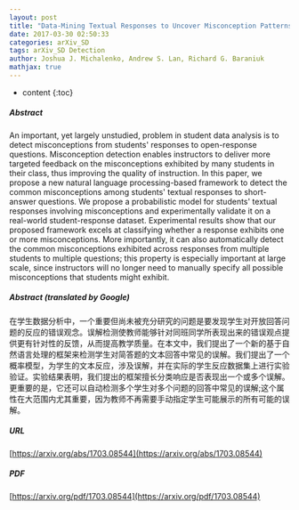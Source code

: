 ```yaml
---
layout: post
title: "Data-Mining Textual Responses to Uncover Misconception Patterns"
date: 2017-03-30 02:50:33
categories: arXiv_SD
tags: arXiv_SD Detection
author: Joshua J. Michalenko, Andrew S. Lan, Richard G. Baraniuk
mathjax: true
---
```


* content
{:toc}

##### Abstract
An important, yet largely unstudied, problem in student data analysis is to detect misconceptions from students' responses to open-response questions. Misconception detection enables instructors to deliver more targeted feedback on the misconceptions exhibited by many students in their class, thus improving the quality of instruction. In this paper, we propose a new natural language processing-based framework to detect the common misconceptions among students' textual responses to short-answer questions. We propose a probabilistic model for students' textual responses involving misconceptions and experimentally validate it on a real-world student-response dataset. Experimental results show that our proposed framework excels at classifying whether a response exhibits one or more misconceptions. More importantly, it can also automatically detect the common misconceptions exhibited across responses from multiple students to multiple questions; this property is especially important at large scale, since instructors will no longer need to manually specify all possible misconceptions that students might exhibit.

##### Abstract (translated by Google)
在学生数据分析中，一个重要但尚未被充分研究的问题是要发现学生对开放回答问题的反应的错误观念。误解检测使教师能够针对同班同学所表现出来的错误观点提供更有针对性的反馈，从而提高教学质量。在本文中，我们提出了一个新的基于自然语言处理的框架来检测学生对简答题的文本回答中常见的误解。我们提出了一个概率模型，为学生的文本反应，涉及误解，并在实际的学生反应数据集上进行实验验证。实验结果表明，我们提出的框架擅长分类响应是否表现出一个或多个误解。更重要的是，它还可以自动检测多个学生对多个问题的回答中常见的误解;这个属性在大范围内尤其重要，因为教师不再需要手动指定学生可能展示的所有可能的误解。

##### URL
[https://arxiv.org/abs/1703.08544](https://arxiv.org/abs/1703.08544)

##### PDF
[https://arxiv.org/pdf/1703.08544](https://arxiv.org/pdf/1703.08544)

